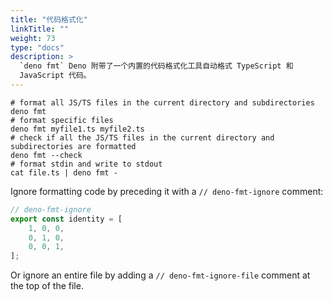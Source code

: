 ```yaml
---
title: "代码格式化"
linkTitle: ""
weight: 73
type: "docs"
description: >
  `deno fmt` Deno 附带了一个内置的代码格式化工具自动格式 TypeScript 和
  JavaScript 代码。
---
```


```shell
# format all JS/TS files in the current directory and subdirectories
deno fmt
# format specific files
deno fmt myfile1.ts myfile2.ts
# check if all the JS/TS files in the current directory and subdirectories are formatted
deno fmt --check
# format stdin and write to stdout
cat file.ts | deno fmt -
```

Ignore formatting code by preceding it with a `// deno-fmt-ignore` comment:

<!-- prettier-ignore-start -->

```ts
// deno-fmt-ignore
export const identity = [
    1, 0, 0,
    0, 1, 0,
    0, 0, 1,
];
```

<!-- prettier-ignore-end -->

Or ignore an entire file by adding a `// deno-fmt-ignore-file` comment at the
top of the file.
